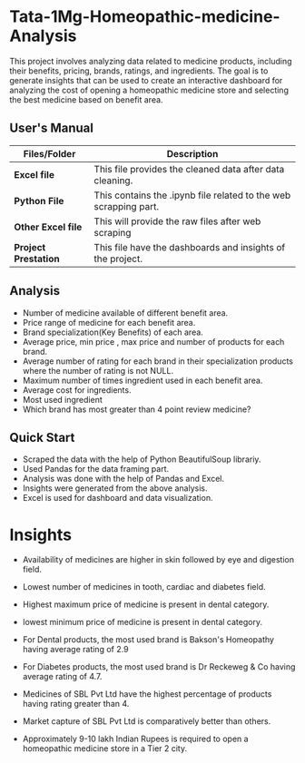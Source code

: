 # Tata-1Mg-Homeopathic-medicine-Analysis

This project involves analyzing data related to medicine products, including their benefits, pricing, brands, ratings, and ingredients. The goal is to generate insights that can be used to create an interactive dashboard for analyzing the cost of opening a homeopathic medicine store and selecting the best medicine based on benefit area. 


##   **User's Manual**

| Files/Folder| Description |
| ------------- | ------------- |
| **Excel file** | This file provides the cleaned data after data cleaning.  |
| **Python File** | This contains the .ipynb file related to the web scrapping part.  |
| **Other Excel file** | This will provide the raw files after web scraping |
| **Project Prestation** | This file have the dashboards and insights of the project. |

##   Analysis

- Number of medicine available of different benefit area.
- Price range of medicine for each benefit area.
- Brand specialization(Key Benefits) of each area.
- Average price, min price , max price and number of products for each brand.
- Average number of rating for each brand in their specialization products where  the number of rating is not NULL.
- Maximum number of times ingredient used in each benefit area.
- Average cost for ingredients.
- Most used ingredient
- Which brand has most greater than 4 point review medicine?



##  Quick Start

- Scraped the data with the help of Python BeautifulSoup librariy.
- Used Pandas for the data framing part.
- Analysis was done with the help of Pandas and Excel.
- Insights were generated from the above analysis.
- Excel is used for dashboard and data visualization.




# Insights

- Availability of  medicines are higher in skin followed by eye and digestion field.

- Lowest number of medicines in tooth, cardiac and diabetes field.
- Highest maximum price of medicine is present in dental category.
- lowest minimum price of medicine is present in dental category.
- For Dental products, the most used brand is Bakson's Homeopathy
having average rating of 2.9
- For Diabetes products, the most used brand is Dr Reckeweg & Co
having average rating of 4.7.

- Medicines of SBL Pvt Ltd have the highest percentage of products having rating greater than 4.

- Market capture of SBL Pvt Ltd is comparatively better than others.
- Approximately 9-10 lakh Indian Rupees is required to open a homeopathic medicine store in a Tier 2 city.
 
